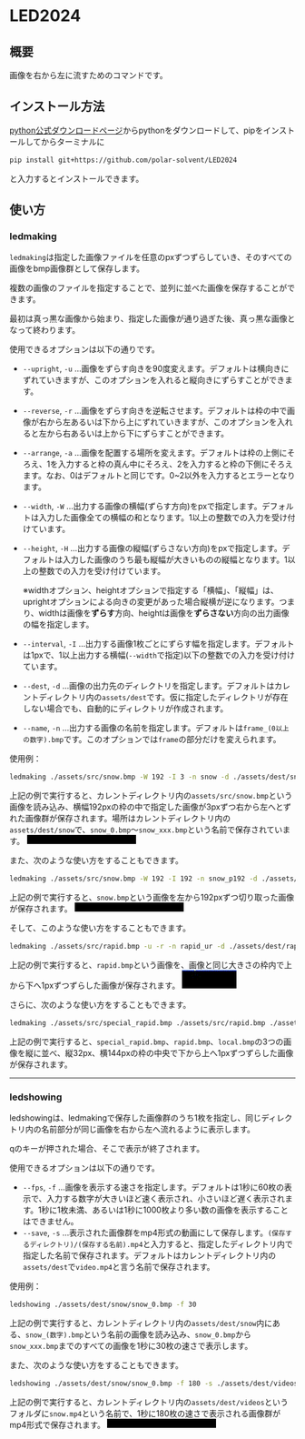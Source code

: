 # LED2024
## 概要
画像を右から左に流すためのコマンドです。
## インストール方法
[python公式ダウンロードページ](https://www.python.org/downloads/)からpythonをダウンロードして、pipをインストールしてからターミナルに
```sh
pip install git+https://github.com/polar-solvent/LED2024
```
と入力するとインストールできます。
## 使い方
### ledmaking
`ledmaking`は指定した画像ファイルを任意のpxずつずらしていき、そのすべての画像をbmp画像群として保存します。

複数の画像のファイルを指定することで、並列に並べた画像を保存することができます。

最初は真っ黒な画像から始まり、指定した画像が通り過ぎた後、真っ黒な画像となって終わります。

使用できるオプションは以下の通りです。
* `--upright`, `-u` …画像をずらす向きを90度変えます。デフォルトは横向きにずれていきますが、このオプションを入れると縦向きにずらすことができます。
* `--reverse`, `-r` …画像をずらす向きを逆転させます。デフォルトは枠の中で画像が右から左あるいは下から上にずれていきますが、このオプションを入れると左から右あるいは上から下にずらすことができます。
* `--arrange`, `-a` …画像を配置する場所を変えます。デフォルトは枠の上側にそろえ、1を入力すると枠の真ん中にそろえ、2を入力すると枠の下側にそろえます。なお、0はデフォルトと同じです。0~2以外を入力するとエラーとなります。
* `--width`, `-W` …出力する画像の横幅(ずらす方向)をpxで指定します。デフォルトは入力した画像全ての横幅の和となります。1以上の整数での入力を受け付けています。
* `--height`, `-H` …出力する画像の縦幅(ずらさない方向)をpxで指定します。デフォルトは入力した画像のうち最も縦幅が大きいものの縦幅となります。1以上の整数での入力を受け付けています。

    ※widthオプション、heightオプションで指定する「横幅」、「縦幅」は、uprightオプションによる向きの変更があった場合縦横が逆になります。つまり、widthは画像を**ずらす**方向、heightは画像を**ずらさない**方向の出力画像の幅を指定します。

* `--interval`, `-I` …出力する画像1枚ごとにずらす幅を指定します。デフォルトは1pxで、1以上出力する横幅(`--width`で指定)以下の整数での入力を受け付けています。
* `--dest`, `-d` …画像の出力先のディレクトリを指定します。デフォルトはカレントディレクトリ内の`assets/dest`です。仮に指定したディレクトリが存在しない場合でも、自動的にディレクトリが作成されます。
* `--name`, `-n` …出力する画像の名前を指定します。デフォルトは`frame_(0以上の数字).bmp`です。このオプションでは`frame`の部分だけを変えられます。


使用例：
```sh
ledmaking ./assets/src/snow.bmp -W 192 -I 3 -n snow -d ./assets/dest/snow
```
上記の例で実行すると、カレントディレクトリ内の`assets/src/snow.bmp`という画像を読み込み、横幅192pxの枠の中で指定した画像が3pxずつ右から左へとずれた画像群が保存されます。場所はカレントディレクトリ内の`assets/dest/snow`で、`snow_0.bmp`～`snow_xxx.bmp`という名前で保存されています。
![snow192_i3](./docs/snow192_i3.gif)


また、次のような使い方をすることもできます。
```sh
ledmaking ./assets/src/snow.bmp -W 192 -I 192 -n snow_p192 -d ./assets/dest/snow_p192
```
上記の例で実行すると、`snow.bmp`という画像を左から192pxずつ切り取った画像が保存されます。
![snow_p192](./docs/snow_p192.gif)


そして、このような使い方をすることもできます。
```sh
ledmaking ./assets/src/rapid.bmp -u -r -n rapid_ur -d ./assets/dest/rapid_ur
```
上記の例で実行すると、`rapid.bmp`という画像を、画像と同じ大きさの枠内で上から下へ1pxずつずらした画像が保存されます。
![rapid_ur](./docs/rapid_ur.gif)


さらに、次のような使い方をすることもできます。
```sh
ledmaking ./assets/src/special_rapid.bmp ./assets/src/rapid.bmp ./assets/src/local.bmp -u -a 1 -W 32 -H 144 -n curtain
```
上記の例で実行すると、`special_rapid.bmp`、`rapid.bmp`、`local.bmp`の3つの画像を縦に並べ、縦32px、横144pxの枠の中央で下から上へ1pxずつずらした画像が保存されます。

---

### ledshowing
ledshowingは、ledmakingで保存した画像群のうち1枚を指定し、同じディレクトリ内の名前部分が同じ画像を右から左へ流れるように表示します。

qのキーが押された場合、そこで表示が終了されます。

使用できるオプションは以下の通りです。
* `--fps`, `-f` …画像を表示する速さを指定します。デフォルトは1秒に60枚の表示で、入力する数字が大きいほど速く表示され、小さいほど遅く表示されます。1秒に1枚未満、あるいは1秒に1000枚より多い数の画像を表示することはできません。
* `--save`, `-s` …表示された画像群をmp4形式の動画にして保存します。`(保存するディレクトリ)/(保存する名前).mp4`と入力すると、指定したディレクトリ内で指定した名前で保存されます。デフォルトはカレントディレクトリ内の`assets/dest`で`video.mp4`と言う名前で保存されます。

使用例：
```sh
ledshowing ./assets/dest/snow/snow_0.bmp -f 30
```
上記の例で実行すると、カレントディレクトリ内の`assets/dest/snow`内にある、`snow_(数字).bmp`という名前の画像を読み込み、`snow_0.bmp`から`snow_xxx.bmp`までのすべての画像を1秒に30枚の速さで表示します。

また、次のような使い方をすることもできます。
```sh
ledshowing ./assets/dest/snow/snow_0.bmp -f 180 -s ./assets/dest/videos/snow.mp4
```
上記の例で実行すると、カレントディレクトリ内の`assets/dest/videos`というフォルダに`snow.mp4`という名前で、1秒に180枚の速さで表示される画像群がmp4形式で保存されます。
![snow192_i3_180](./docs/snow192_i3_180fps.gif "保存される動画")

